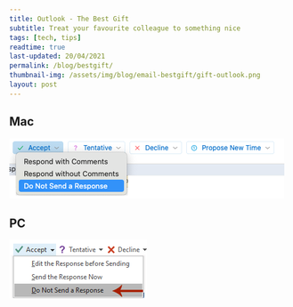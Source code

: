 ```yaml
---
title: Outlook - The Best Gift
subtitle: Treat your favourite colleague to something nice
tags: [tech, tips]
readtime: true
last-updated: 20/04/2021
permalink: /blog/bestgift/
thumbnail-img: /assets/img/blog/email-bestgift/gift-outlook.png
layout: post
---
```

## Mac

![Do not send outlook response - Mac version](/assets/img/blog/email-bestgift/mac-noresponse.png)

## PC

![Do not send outlook response - PC version](/assets/img/blog/email-bestgift/pc-noresponse.png)
